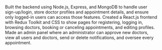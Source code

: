 Built the backend using Node.js, Express, and MongoDB to handle user sign-up/login, store doctor profiles and
appointment details, and ensure only logged-in users can access those features.
Created a React.js frontend with Redux Toolkit and CSS to show pages for registering, logging in, browsing doctors,
booking or canceling appointments, and editing profiles.
Made an admin panel where an administrator can approve new doctors, view all users and doctors, send or delete
notifications, and oversee every appointment.
